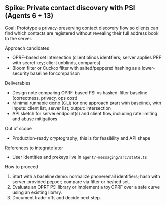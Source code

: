 ## Spike: Private contact discovery with PSI (Agents 6 + 13)

Goal: Prototype a privacy-preserving contact discovery flow so clients can find which contacts are registered without revealing their full address book to the server.

Approach candidates
- OPRF-based set intersection (client blinds identifiers; server applies PRF with secret key; client unblinds, compares)
- Bloom filter or Cuckoo filter with salted/peppered hashing as a lower-security baseline for comparison

Deliverables
- Design note comparing OPRF-based PSI vs hashed-filter baseline (correctness, privacy, ops cost)
- Minimal runnable demo (CLI) for one approach (start with baseline), with inputs: client list, server list; output: intersection
- API sketch for server endpoint(s) and client flow, including rate limiting and abuse mitigations

Out of scope
- Production-ready cryptography; this is for feasibility and API shape

References to integrate later
- User identities and prekeys live in `agent7-messaging/src/state.ts`

How to proceed
1) Start with a baseline demo: normalize phone/email identifiers; hash with server-provided pepper; compare via filter or hashed set.
2) Evaluate an OPRF PSI library or implement a toy OPRF over a safe curve using an existing library.
3) Document trade-offs and decide next step.

